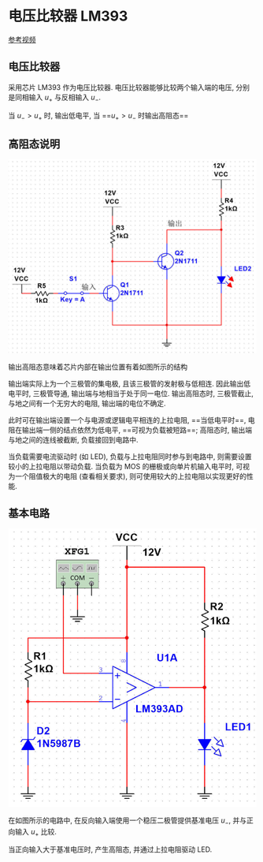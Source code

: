 # 电压比较器 LM393
[参考视频](https://www.bilibili.com/video/BV1KW411Z79Q)

## 电压比较器
采用芯片 LM393 作为电压比较器. 电压比较器能够比较两个输入端的电压, 分别是同相输入 $u_+$ 与反相输入 $u_-$.

当 $u_->u_+$ 时, 输出低电平, 当 ==$u_+>u_-$ 时输出高阻态==

## 高阻态说明
![](./src/lm393/电压比较电路_2.jpg)

输出高阻态意味着芯片内部在输出位置有着如图所示的结构

输出端实际上为一个三极管的集电极, 且该三极管的发射极与低相连. 因此输出低电平时, 三极管导通, 输出端与地相当于处于同一电位. 输出高阻态时, 三极管截止, 与地之间有一个无穷大的电阻, 输出端的电位不确定.

此时可在输出端设置一个与电源或逻辑电平相连的上拉电阻, ==当低电平时==, 电阻在输出端一侧的结点依然为低电平, ==可视为负载被短路==; 高阻态时, 输出端与地之间的连线被截断, 负载接回到电路中.

当负载需要电流驱动时 (如 LED), 负载与上拉电阻同时参与到电路中, 则需要设置较小的上拉电阻以带动负载. 当负载为 MOS 的栅极或向单片机输入电平时, 可视为一个阻值极大的电阻 (查看相关要求), 则可使用较大的上拉电阻以实现更好的性能.

## 基本电路
![](./src/lm393/电压比较电路_1.jpg)

在如图所示的电路中, 在反向输入端使用一个稳压二极管提供基准电压 $u_-$, 并与正向输入 $u_+$ 比较.

当正向输入大于基准电压时, 产生高阻态, 并通过上拉电阻驱动 LED.
